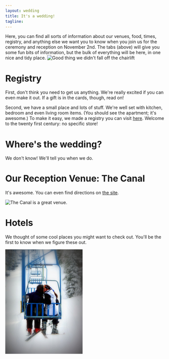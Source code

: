 ```yaml
---
layout: wedding
title: It's a wedding!
tagline:
---
```


Here, you can find all sorts of information about our venues, food, times,
registry, and anything else we want you to know when you join us for the
ceremony and reception on November 2nd. The tabs (above) will give you some
fun bits of information, but the bulk of everything will be here, in one nice
and tidy place.
<img alt="Good thing we didn't fall off the chairlift" 
class="round-corners centered"
src="/static/images_wedding_site/P1000129.JPG" width="414"
height="311">

# Registry
First, don't think you need to get us anything. We're really excited if you
can even make it out. If a gift is in the cards, though, read on!

Second, we have a small place and lots of stuff.  We're well set with kitchen,
bedroom and even living room items.  (You should see the apartment; it's
awesome.) To make it easy, we made a registry you can visit
[here](http://www.myregistry.com/visitors/giftlist.aspx?sid=764054a1-7730-4ee4-b214-b324cd19be00).
Welcome to the twenty first century: no specific store!

# Where's the wedding?
We don't know!  We'll tell you when we do.

# Our Reception Venue: The Canal
It's awesome. You can even find directions on [the site](http://www.thecanalseattle.com/index.htm).

<img alt="The Canal is a great venue." class="round-corners centered"
src="/static/images_wedding_site/2013_Wedding_Venue_Tours_019.JPG" 
width="500" height="330">

# Hotels
We thought of some cool places you might want to check out. You'll be the first
to know when we figure these out.

<img alt="Good thing we didn't fall off the chairlift" 
class="round-corners centered"
src="/static/images_wedding_site/2011_Spring_Break_072A.jpg" width="245"
height="330">
